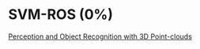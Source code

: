 # SVM-ROS \(0%\)

[Perception and Object Recognition with 3D Point-clouds](https://github.com/Heych88/udacity-robond-Perception)

